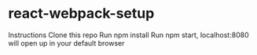 # react-webpack-setup
Instructions
Clone this repo
Run npm install
Run npm start, localhost:8080 will open up in your default browser
